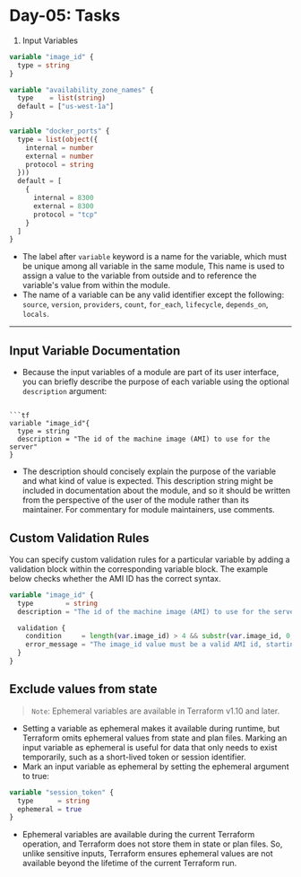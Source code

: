 # Day-05: Tasks

1. Input Variables

```tf
variable "image_id" {
  type = string
}

variable "availability_zone_names" {
  type    = list(string)
  default = ["us-west-1a"]
}

variable "docker_ports" {
  type = list(object({
    internal = number
    external = number
    protocol = string
  }))
  default = [
    {
      internal = 8300
      external = 8300
      protocol = "tcp"
    }
  ]
}

```

- The label after `variable` keyword is a name for the variable, which must be unique among all variable in the same module, This name is used to assign a value to the variable from outside and to reference the variable's value from within the module.
- The name of a variable can be any valid identifier except the following: `source`, `version`, `providers`, `count`, `for_each`, `lifecycle`, `depends_on`, `locals`.

---

## Input Variable Documentation

- Because the input variables of a module are part of its user interface, you can briefly describe the purpose of each variable using the optional `description` argument:

````

```tf
variable "image_id"{
  type = string
  description = "The id of the machine image (AMI) to use for the server"
}
````

- The description should concisely explain the purpose of the variable and what kind of value is expected. This description string might be included in documentation about the module, and so it should be written from the perspective of the user of the module rather than its maintainer. For commentary for module maintainers, use comments.

## Custom Validation Rules

You can specify custom validation rules for a particular variable by adding a validation block within the corresponding variable block. The example below checks whether the AMI ID has the correct syntax.

```tf
variable "image_id" {
  type        = string
  description = "The id of the machine image (AMI) to use for the server."

  validation {
    condition     = length(var.image_id) > 4 && substr(var.image_id, 0, 4) == "ami-"
    error_message = "The image_id value must be a valid AMI id, starting with \"ami-\"."
  }
}


```

## Exclude values from state

> `Note`: Ephemeral variables are available in Terraform v1.10 and later.

- Setting a variable as ephemeral makes it available during runtime, but Terraform omits ephemeral values from state and plan files. Marking an input variable as ephemeral is useful for data that only needs to exist temporarily, such as a short-lived token or session identifier.
- Mark an input variable as ephemeral by setting the ephemeral argument to true:

```tf
variable "session_token" {
  type      = string
  ephemeral = true
}

```

- Ephemeral variables are available during the current Terraform operation, and Terraform does not store them in state or plan files. So, unlike sensitive inputs, Terraform ensures ephemeral values are not available beyond the lifetime of the current Terraform run.
